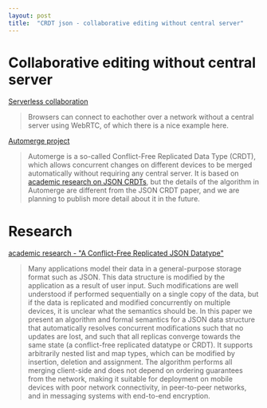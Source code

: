 ```yaml
---
layout: post
title:  "CRDT json - collaborative editing without central server"
---
```


# Collaborative editing without central server
[Serverless collaboration][serverless-collab]
> Browsers can connect to eachother over a network without a central server using WebRTC, of which there is a nice example here.

[Automerge project][automerge]
> Automerge is a so-called Conflict-Free Replicated Data Type (CRDT), which allows concurrent changes on different devices to be merged automatically without requiring any central server. It is based on [academic research on JSON CRDTs][academic-research], but the details of the algorithm in Automerge are different from the JSON CRDT paper, and we are planning to publish more detail about it in the future.

# Research
[academic research - "A Conflict-Free Replicated JSON Datatype"][academic-research]
> Many applications model their data in a general-purpose storage format such as JSON. This data structure is modified by the application as a result of user input. Such modifications are well understood if performed sequentially on a single copy of the data, but if the data is replicated and modified concurrently on multiple devices, it is unclear what the semantics should be. In this paper we present an algorithm and formal semantics for a JSON data structure that automatically resolves concurrent modifications such that no updates are lost, and such that all replicas converge towards the same state (a conflict-free replicated datatype or CRDT). It supports arbitrarily nested list and map types, which can be modified by insertion, deletion and assignment. The algorithm performs all merging client-side and does not depend on ordering guarantees from the network, making it suitable for deployment on mobile devices with poor network connectivity, in peer-to-peer networks, and in messaging systems with end-to-end encryption.

[serverless-collab]: https://thegeez.net/2019/03/03/serverless_collab.html
[academic-research]: https://arxiv.org/abs/1608.03960
[automerge]: https://github.com/automerge/automerge
